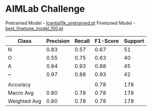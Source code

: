 # AIMLab Challenge

Pretrained Model - [Icentia11k_pretrained.pt](https://drive.google.com/file/d/1w1cn35Bp4l0npwcwhBzmhfYT31z-Hjk_/view?usp=sharing)
Finetuned Model - [best_finetune_model_150.pt](https://drive.google.com/file/d/11VEO5d0DXBCJVuAqkMRfwLtrV6t5fWiE/view?usp=sharing)

| Class | Precision | Recall | F1-Score | Support |
|-------|-----------|--------|----------|---------|
| N     | 0.83      | 0.57   | 0.67     | 51      |
| O     | 0.55      | 0.75   | 0.63     | 40      |
| A     | 0.84      | 0.93   | 0.88     | 45      |
| ~     | 0.97      | 0.88   | 0.93     | 42      |
|       |           |        |          |         |
| Accuracy |       |        | 0.78     | 178     |
| Macro Avg | 0.80 | 0.78   | 0.78     | 178     |
| Weighted Avg | 0.80 | 0.78 | 0.78 | 178 |
